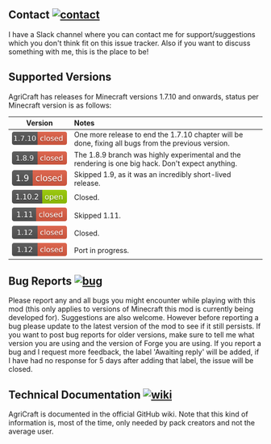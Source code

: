 ## Contact [![contact]][contact-link]
I have a Slack channel where you can contact me for support/suggestions which you don't think fit on this issue tracker. Also if you want to discuss something with me, this is the place to be!

## Supported Versions
AgriCraft has releases for Minecraft versions 1.7.10 and onwards, status per Minecraft version is as follows:

| Version  | Notes
|----------|:----------
|![1.7.10] | One more release to end the 1.7.10 chapter will be done, fixing all bugs from the previous version.
|![1.8.9]   | The 1.8.9 branch was highly experimental and the rendering is one big hack. Don't expect anything.
|![1.9]    | Skipped 1.9, as it was an incredibly short-lived release.
|![1.10]   | Closed.
|![1.11]   | Skipped 1.11.
|![1.12]   | Closed.
|![1.16]   | Port in progress.

## Bug Reports [![bug]][bug-link]

Please report any and all bugs you might encounter while playing with this mod (this only applies to versions of Minecraft this mod is currently being developed for). Suggestions are also welcome.
However before reporting a bug please update to the latest version of the mod to see if it still persists.
If you want to post bug reports for older versions, make sure to tell me what version you are using and the version of Forge you are using.
If you report a bug and I request more feedback, the label 'Awaiting reply' will be added, if I have had no response for 5 days after adding that label, the issue will be closed.


## Technical Documentation [![wiki]][wiki-link]

AgriCraft is documented in the official GitHub wiki. Note that
this kind of information is, most of the time, only needed by pack creators and not the average user.

[build-link]:https://travis-ci.org/InfinityRaider/AgriCraft
[build]:https://travis-ci.org/InfinityRaider/AgriCraft.svg?branch=master "Travis-CI Build Status"
[branch]:https://img.shields.io/badge/branch-master-aaaaff.svg "GitHub Branch"
[minecraft]:https://img.shields.io/badge/minecraft-1.10-blue.svg "Minecraft Version"
[curse-link]:http://minecraft.curseforge.com/mc-mods/225635-AgriCraft
[curse]:https://img.shields.io/badge/curse-AgriCraft-dd602a.svg "CurseForge"

[bug-link]:https://www.github.com/InfinityRaider/AgriCraft/issues
[bug]:https://img.shields.io/badge/issue-bug-aa1111.svg

[contact-link]:https://agricraft.github.io/contact
[contact]:https://agricraft.github.io/images/contact.svg "InfinityRaider Contact"

[wiki-link]:https://www.github.com/InfinityRaider/AgriCraft/wiki
[wiki]:https://img.shields.io/badge/wiki-AgriCraft-lightgray.svg "AgriCraft GitHub Wiki"

[1.7.10]:versions/1.7.10/status.svg
[1.8.9]:versions/1.8.9/status.svg
[1.9]:versions/1.9/status.svg
[1.10]:versions/1.10/status.svg
[1.11]:versions/1.11/status.svg
[1.12]:versions/1.12/status.svg
[1.16]:versions/1.16/status.svg
